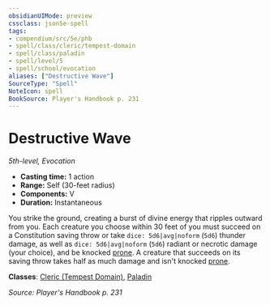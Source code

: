 ```yaml
---
obsidianUIMode: preview
cssclass: json5e-spell
tags:
- compendium/src/5e/phb
- spell/class/cleric/tempest-domain
- spell/class/paladin
- spell/level/5
- spell/school/evocation
aliases: ["Destructive Wave"]
SourceType: "Spell"
NoteIcon: spell
BookSource: Player's Handbook p. 231
---
```

# Destructive Wave
*5th-level, Evocation*  

- **Casting time:** 1 action
- **Range:** Self (30-feet radius)
- **Components:** V
- **Duration:** Instantaneous

You strike the ground, creating a burst of divine energy that ripples outward from you. Each creature you choose within 30 feet of you must succeed on a Constitution saving throw or take `dice: 5d6|avg|noform` (`5d6`) thunder damage, as well as `dice: 5d6|avg|noform` (`5d6`) radiant or necrotic damage (your choice), and be knocked [prone](/3-Mechanics/CLI/rules/conditions.md#prone). A creature that succeeds on its saving throw takes half as much damage and isn't knocked [prone](/3-Mechanics/CLI/rules/conditions.md#prone).

**Classes**: [Cleric (Tempest Domain)](/3-Mechanics/CLI/classes/cleric-tempest-domain.md), [Paladin](/3-Mechanics/CLI/classes/paladin.md)

*Source: Player's Handbook p. 231*